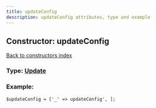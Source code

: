 ```yaml
---
title: updateConfig
description: updateConfig attributes, type and example
---
```

## Constructor: updateConfig  
[Back to constructors index](index.md)






### Type: [Update](../types/Update.md)


### Example:

```
$updateConfig = ['_' => updateConfig', ];
```